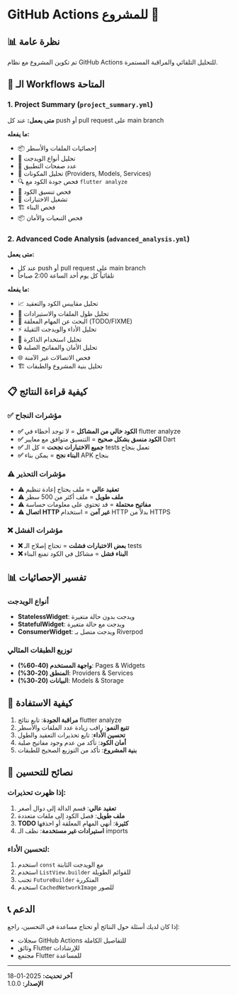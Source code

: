 # GitHub Actions للمشروع 🚀

## 📊 نظرة عامة

تم تكوين المشروع مع نظام GitHub Actions للتحليل التلقائي والمراقبة المستمرة.

## 🔄 الـ Workflows المتاحة

### 1. Project Summary (`project_summary.yml`)
**متى يعمل:** عند كل push أو pull request على main branch

**ما يفعله:**
- 📦 إحصائيات الملفات والأسطر
- 🧩 تحليل أنواع الويدجت
- 📱 عدد صفحات التطبيق
- 🔧 تحليل المكونات (Providers, Models, Services)
- 🔍 فحص جودة الكود مع `flutter analyze`
- 🎨 فحص تنسيق الكود
- 🧪 تشغيل الاختبارات
- 🏗️ فحص البناء
- 📦 فحص التبعيات والأمان

### 2. Advanced Code Analysis (`advanced_analysis.yml`)
**متى يعمل:** 
- عند كل push أو pull request على main branch
- تلقائياً كل يوم أحد الساعة 2:00 صباحاً

**ما يفعله:**
- 📈 تحليل مقاييس الكود والتعقيد
- 📏 تحليل طول الملفات والاستيرادات
- 📝 البحث عن المهام المعلقة (TODO/FIXME)
- ⚡ تحليل الأداء والويدجت الثقيلة
- 💾 تحليل استخدام الذاكرة
- 🔒 تحليل الأمان والمفاتيح الصلبة
- 🌐 فحص الاتصالات غير الآمنة
- 🏗️ تحليل بنية المشروع والطبقات

## 📋 كيفية قراءة النتائج

### ✅ مؤشرات النجاح
- **✅ الكود خالي من المشاكل** = لا توجد أخطاء في flutter analyze
- **✅ الكود منسق بشكل صحيح** = التنسيق متوافق مع معايير Dart
- **✅ جميع الاختبارات نجحت** = كل الـ tests تعمل بنجاح
- **✅ البناء نجح** = يمكن بناء APK بنجاح

### ⚠️ مؤشرات التحذير
- **⚠️ تعقيد عالي** = ملف يحتاج إعادة تنظيم
- **⚠️ ملف طويل** = ملف أكثر من 500 سطر
- **⚠️ مفاتيح محتملة** = قد تحتوي على معلومات حساسة
- **⚠️ اتصال HTTP غير آمن** = استخدام HTTP بدلاً من HTTPS

### ❌ مؤشرات الفشل
- **❌ بعض الاختبارات فشلت** = تحتاج إصلاح الـ tests
- **❌ البناء فشل** = مشاكل في الكود تمنع البناء

## 📊 تفسير الإحصائيات

### أنواع الويدجت
- **StatelessWidget**: ويدجت بدون حالة متغيرة
- **StatefulWidget**: ويدجت مع حالة متغيرة
- **ConsumerWidget**: ويدجت متصل بـ Riverpod

### توزيع الطبقات المثالي
- **واجهة المستخدم (40-60%)**: Pages & Widgets
- **المنطق (20-30%)**: Providers & Services  
- **البيانات (20-30%)**: Models & Storage

## 🔧 كيفية الاستفادة

1. **مراقبة الجودة**: تابع نتائج flutter analyze
2. **تتبع النمو**: راقب زيادة عدد الملفات والأسطر
3. **تحسين الأداء**: تابع تحذيرات التعقيد والطول
4. **أمان الكود**: تأكد من عدم وجود مفاتيح صلبة
5. **بنية المشروع**: تأكد من التوزيع الصحيح للطبقات

## 🚀 نصائح للتحسين

### إذا ظهرت تحذيرات:
1. **تعقيد عالي**: قسم الدالة إلى دوال أصغر
2. **ملف طويل**: فصل الكود إلى ملفات متعددة  
3. **TODO كثيرة**: أنهي المهام المعلقة أو احذفها
4. **استيرادات غير مستخدمة**: نظف الـ imports

### لتحسين الأداء:
1. استخدم `const` مع الويدجت الثابتة
2. استخدم `ListView.builder` للقوائم الطويلة
3. تجنب `FutureBuilder` المتكررة
4. استخدم `CachedNetworkImage` للصور

## 📞 الدعم

إذا كان لديك أسئلة حول النتائج أو تحتاج مساعدة في التحسين، راجع:
- سجلات GitHub Actions للتفاصيل الكاملة
- وثائق Flutter للإرشادات
- مجتمع Flutter للمساعدة

---
**آخر تحديث:** 2025-01-18  
**الإصدار:** 1.0.0
